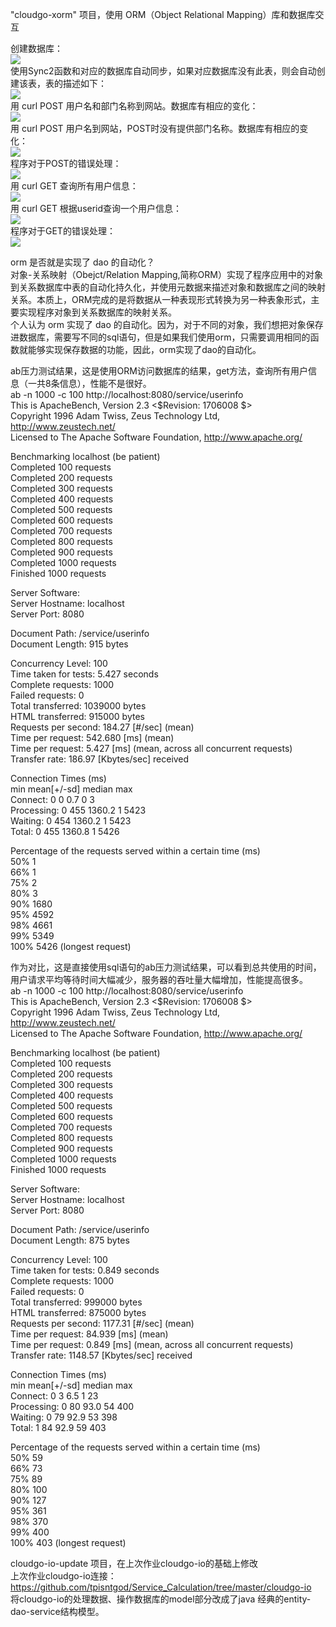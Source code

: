 "cloudgo-xorm" 项目，使用 ORM（Object Relational Mapping）库和数据库交互  

创建数据库：  
![](PrintScreens/createdatabase.png)  
使用Sync2函数和对应的数据库自动同步，如果对应数据库没有此表，则会自动创建该表，表的描述如下：  
![](PrintScreens/describetable.png)  
用 curl POST 用户名和部门名称到网站。数据库有相应的变化：  
![](PrintScreens/post.png)  
用 curl POST 用户名到网站，POST时没有提供部门名称。数据库有相应的变化：  
![](PrintScreens/postnodept.png)  
程序对于POST的错误处理：  
![](PrintScreens/posterrorhandle.png)  
用 curl GET 查询所有用户信息：  
![](PrintScreens/get.png)  
用 curl GET 根据userid查询一个用户信息：  
![](PrintScreens/getsuccess.png)  
程序对于GET的错误处理：  
![](PrintScreens/geterrorhandle.png)  

orm 是否就是实现了 dao 的自动化？  
对象-关系映射（Obejct/Relation Mapping,简称ORM）实现了程序应用中的对象到关系数据库中表的自动化持久化，并使用元数据来描述对象和数据库之间的映射关系。本质上，ORM完成的是将数据从一种表现形式转换为另一种表象形式，主要实现程序对象到关系数据库的映射关系。  
个人认为 orm 实现了 dao 的自动化。因为，对于不同的对象，我们想把对象保存进数据库，需要写不同的sql语句，但是如果我们使用orm，只需要调用相同的函数就能够实现保存数据的功能，因此，orm实现了dao的自动化。  

ab压力测试结果，这是使用ORM访问数据库的结果，get方法，查询所有用户信息（一共8条信息），性能不是很好。  
ab -n 1000 -c 100 http://localhost:8080/service/userinfo  
This is ApacheBench, Version 2.3 <$Revision: 1706008 $>  
Copyright 1996 Adam Twiss, Zeus Technology Ltd, http://www.zeustech.net/  
Licensed to The Apache Software Foundation, http://www.apache.org/  

Benchmarking localhost (be patient)  
Completed 100 requests  
Completed 200 requests  
Completed 300 requests  
Completed 400 requests  
Completed 500 requests  
Completed 600 requests  
Completed 700 requests  
Completed 800 requests  
Completed 900 requests  
Completed 1000 requests  
Finished 1000 requests  


Server Software:          
Server Hostname:        localhost  
Server Port:            8080  

Document Path:          /service/userinfo  
Document Length:        915 bytes  

Concurrency Level:      100  
Time taken for tests:   5.427 seconds  
Complete requests:      1000  
Failed requests:        0  
Total transferred:      1039000 bytes  
HTML transferred:       915000 bytes  
Requests per second:    184.27 [#/sec] (mean)  
Time per request:       542.680 [ms] (mean)  
Time per request:       5.427 [ms] (mean, across all concurrent requests)  
Transfer rate:          186.97 [Kbytes/sec] received  

Connection Times (ms)  
              min  mean[+/-sd] median   max  
Connect:        0    0   0.7      0       3  
Processing:     0  455 1360.2      1    5423  
Waiting:        0  454 1360.2      1    5423  
Total:          0  455 1360.8      1    5426  

Percentage of the requests served within a certain time (ms)  
  50%      1  
  66%      1  
  75%      2  
  80%      3  
  90%   1680  
  95%   4592  
  98%   4661  
  99%   5349  
 100%   5426 (longest request)  
 
 作为对比，这是直接使用sql语句的ab压力测试结果，可以看到总共使用的时间，用户请求平均等待时间大幅减少，服务器的吞吐量大幅增加，性能提高很多。  
 ab -n 1000 -c 100 http://localhost:8080/service/userinfo  
This is ApacheBench, Version 2.3 <$Revision: 1706008 $>  
Copyright 1996 Adam Twiss, Zeus Technology Ltd, http://www.zeustech.net/  
Licensed to The Apache Software Foundation, http://www.apache.org/  

Benchmarking localhost (be patient)  
Completed 100 requests  
Completed 200 requests  
Completed 300 requests  
Completed 400 requests  
Completed 500 requests  
Completed 600 requests  
Completed 700 requests  
Completed 800 requests  
Completed 900 requests  
Completed 1000 requests  
Finished 1000 requests  


Server Software:          
Server Hostname:        localhost  
Server Port:            8080  

Document Path:          /service/userinfo  
Document Length:        875 bytes  

Concurrency Level:      100  
Time taken for tests:   0.849 seconds  
Complete requests:      1000  
Failed requests:        0  
Total transferred:      999000 bytes  
HTML transferred:       875000 bytes  
Requests per second:    1177.31 [#/sec] (mean)  
Time per request:       84.939 [ms] (mean)  
Time per request:       0.849 [ms] (mean, across all concurrent requests)  
Transfer rate:          1148.57 [Kbytes/sec] received  

Connection Times (ms)  
              min  mean[+/-sd] median   max  
Connect:        0    3   6.5      1      23  
Processing:     0   80  93.0     54     400  
Waiting:        0   79  92.9     53     398  
Total:          1   84  92.9     59     403  

Percentage of the requests served within a certain time (ms)  
  50%     59  
  66%     73  
  75%     89  
  80%    100  
  90%    127  
  95%    361  
  98%    370  
  99%    400  
 100%    403 (longest request)  
 
cloudgo-io-update 项目，在上次作业cloudgo-io的基础上修改  
上次作业cloudgo-io连接：https://github.com/tpisntgod/Service_Calculation/tree/master/cloudgo-io    
将cloudgo-io的处理数据、操作数据库的model部分改成了java 经典的entity-dao-service结构模型。    

